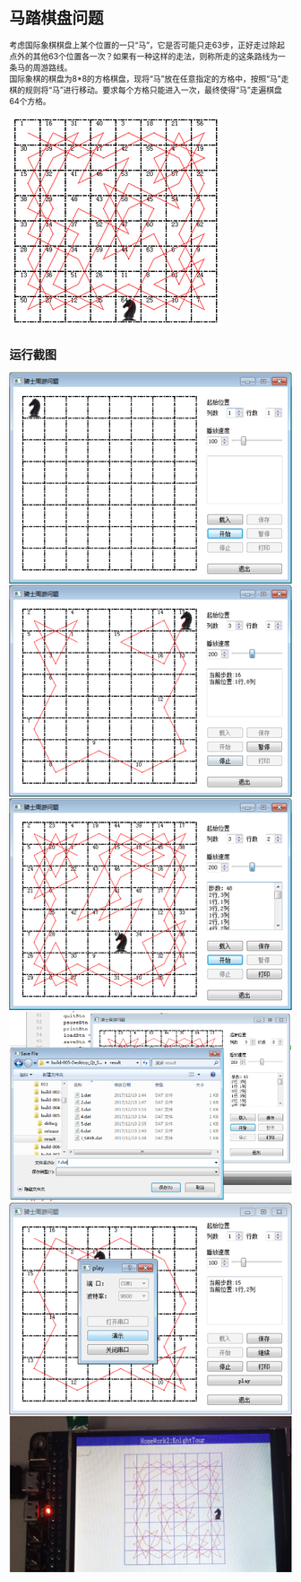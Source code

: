 # 马踏棋盘问题
考虑国际象棋棋盘上某个位置的一只“马”，它是否可能只走63步，正好走过除起点外的其他63个位置各一次？如果有一种这样的走法，则称所走的这条路线为一条马的周游路线。  
国际象棋的棋盘为8*8的方格棋盘，现将“马”放在任意指定的方格中，按照“马”走棋的规则将“马”进行移动。要求每个方格只能进入一次，最终使得“马”走遍棋盘64个方格。  

<img src="./etcs/001.png">

## 运行截图
<img src="./etcs/002.png">
<img src="./etcs/003.png">
<img src="./etcs/004.png">
<img src="./etcs/005.png">
<img src="./etcs/006.png">
<img src="./etcs/007.png">





